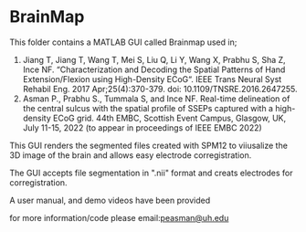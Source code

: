 # BrainMap
This folder contains  a MATLAB GUI called Brainmap used in;
1)  Jiang T, Jiang T, Wang T, Mei S, Liu Q, Li Y, Wang X, Prabhu S, Sha Z, Ince NF. 
“Characterization and Decoding the Spatial Patterns of Hand Extension/Flexion using High-Density ECoG“. IEEE Trans Neural Syst Rehabil Eng. 2017 Apr;25(4):370-379. doi: 10.1109/TNSRE.2016.2647255.
2) Asman P., Prabhu S., Tummala S, and Ince NF. Real-time delineation of the central sulcus with the spatial profile of SSEPs captured with a high-density ECoG grid. 
44th EMBC, Scottish Event Campus, Glasgow, UK, July 11-15, 2022 (to appear in proceedings of IEEE EMBC 2022) 

This GUI renders the segmented files created with SPM12 to viiusalize the 3D image of the brain 
and allows easy electrode corregistration.

The GUI accepts file segmentation in ".nii" format and creats electrodes for corregistration.

A user manual, and demo videos have been provided 
 
for more information/code please email:peasman@uh.edu
